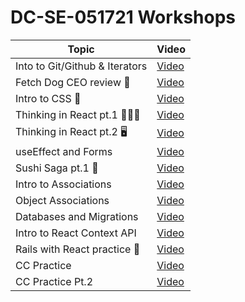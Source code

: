 # DC-SE-051721 Workshops

| Topic                          | Video                                 |
| ------------------------------ | ------------------------------------- |
| Into to Git/Github & Iterators | [Video](https://youtu.be/5FcwyPNn6ZE) |
| Fetch Dog CEO review 🐶        | [Video](https://youtu.be/12kfScN1wXI) |
| Intro to CSS 💅                | [Video](https://youtu.be/LgaKGyANghQ) |
| Thinking in React pt.1 🧑🏽‍💻   | [Video](https://youtu.be/A79Lo_APftw) |
| Thinking in React pt.2 🖥       | [Video](https://youtu.be/PBII-gH2epA) |
| useEffect and Forms            | [Video](https://youtu.be/z4tAtdhW31U) |
| Sushi Saga pt.1 🍣             | [Video](https://youtu.be/l_WomzBD_6I) |
| Intro to Associations          | [Video](https://youtu.be/QgJ6X3P1U4s) |
| Object Associations            | [Video](https://youtu.be/uy6U4uSIaNk) |
| Databases and Migrations       | [Video](https://youtu.be/QDlvuRse5xc) |
| Intro to React Context API     | [Video](https://youtu.be/kVqPDN8cKY8) |
| Rails with React practice 🚅   | [Video](https://youtu.be/cOrZeHZk7aI) |
| CC Practice                    | [Video](https://youtu.be/EvLip5fQRr8) |
| CC Practice Pt.2               | [Video](https://youtu.be/bywaSY4-mT4) |
